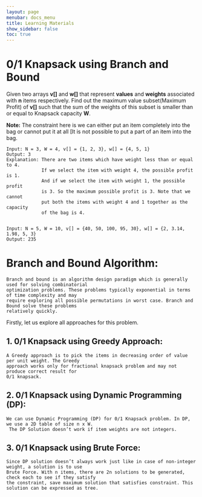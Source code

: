 ```yaml
---
layout: page
menubar: docs_menu
title: Learning Materials
show_sidebar: false
toc: true
---
```

# 0/1 Knapsack using Branch and Bound

Given two arrays **v[]** and **w[]** that represent **values** and **weights** associated with **n** items respectively. Find out the maximum value subset(Maximum Profit) of **v[]** such that the sum of the weights of this subset is smaller than or equal to Knapsack capacity **W**.

**Note:** The constraint here is we can either put an item completely into the bag or cannot put it at all [It is not possible to put a part of an item into the bag.
```plaintext
Input: N = 3, W = 4, v[] = {1, 2, 3}, w[] = {4, 5, 1}
Output: 3
Explanation: There are two items which have weight less than or equal to 4.
             If we select the item with weight 4, the possible profit is 1.
             And if we select the item with weight 1, the possible profit
             is 3. So the maximum possible profit is 3. Note that we cannot
             put both the items with weight 4 and 1 together as the capacity
             of the bag is 4.


Input: N = 5, W = 10, v[] = {40, 50, 100, 95, 30}, w[] = {2, 3.14, 1.98, 5, 3}
Output: 235
```

# Branch and Bound Algorithm:
```plainetext
Branch and bound is an algorithm design paradigm which is generally used for solving combinatorial
optimization problems. These problems typically exponential in terms of time complexity and may
require exploring all possible permutations in worst case. Branch and Bound solve these problems
relatively quickly.
```
Firstly, let us explore all approaches for this problem.

## 1. 0/1 Knapsack using Greedy Approach:
```plainetext
A Greedy approach is to pick the items in decreasing order of value per unit weight. The Greedy
approach works only for fractional knapsack problem and may not produce correct result for
0/1 knapsack.
```

## 2. 0/1 Knapsack using Dynamic Programming (DP):
```plainetext
We can use Dynamic Programming (DP) for 0/1 Knapsack problem. In DP, we use a 2D table of size n x W.
 The DP Solution doesn’t work if item weights are not integers.
```

## 3. 0/1 Knapsack using Brute Force:
```plainetext
Since DP solution doesn’t always work just like in case of non-integer weight, a solution is to use
Brute Force. With n items, there are 2n solutions to be generated, check each to see if they satisfy
the constraint, save maximum solution that satisfies constraint. This solution can be expressed as tree.
```
